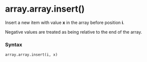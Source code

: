 # array.array.insert()

Insert a new item with value **x** in the array before position **i**.

Negative values are treated as being relative to the end of the array.

### Syntax

```python
array.array.insert(i, x)
```